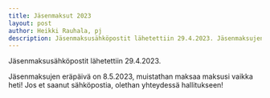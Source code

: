```yaml
---
title: Jäsenmaksut 2023
layout: post
author: Heikki Rauhala, pj
description: Jäsenmaksusähköpostit lähetettiin 29.4.2023. Jäsenmaksujen eräpäivän on 8.5.2023, muistathan maksaa maksusi vaikka heti! Jos et saanut sähköpostia, olethan yhteydessä hallitukseen!
---
```


Jäsenmaksusähköpostit lähetettiin 29.4.2023.

Jäsenmaksujen eräpäivä on 8.5.2023, muistathan maksaa maksusi vaikka heti! Jos et saanut sähköpostia, olethan yhteydessä hallitukseen!
